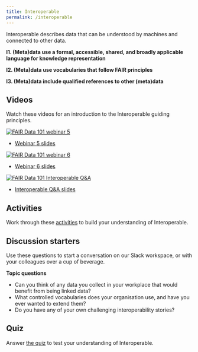 ```yaml
---
title: Interoperable
permalink: /interoperable
---
```


Interoperable describes data that can be understood by machines and connected to other data.

**I1. (Meta)data use a formal, accessible, shared, and broadly applicable language for knowledge representation**

**I2. (Meta)data use vocabularies that follow FAIR principles**

**I3. (Meta)data include qualified references to other (meta)data**

## Videos

Watch these videos for an introduction to the Interoperable guiding principles.

[![FAIR Data 101 webinar 5](https://img.youtube.com/vi/pnJ-wSlwTkk/0.jpg)](https://www.youtube.com/watch?v=pnJ-wSlwTkk)

* [Webinar 5 slides](webinar-5-slides.pdf)

[![FAIR Data 101 webinar 6](https://img.youtube.com/vi/aUxH9O4CAWQ/0.jpg)](https://www.youtube.com/watch?v=aUxH9O4CAWQ)

* [Webinar 6 slides](webinar-6-slides.pdf)

[![FAIR Data 101 Interoperable Q&A](https://img.youtube.com/vi/ZeK9z-gLH5Y/0.jpg)](https://www.youtube.com/watch?v=ZeK9z-gLH5Y)

* [Interoperable Q&A slides](interoperable-qa-slides.pdf)

## Activities

Work through these [activities](activities.md) to build your understanding of Interoperable.

## Discussion starters

Use these questions to start a conversation on our Slack workspace, or with your colleagues over a cup of beverage.

**Topic questions**
* Can you think of any data you collect in your workplace that would benefit from being linked data?
* What controlled vocabularies does your organisation use, and have you ever wanted to extend them?
* Do you have any of your own challenging interoperability stories?

## Quiz

Answer [the quiz](https://www.surveymonkey.com/r/KHWKQVT) to test your understanding of Interoperable.
